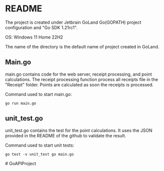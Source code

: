 <h1>README</h1>
The project is created under Jetbrain GoLand Go(GOPATH) project configuration and "Go SDK 1.21rc1". 

OS: Windows 11 Home 22H2

The name of the directory is the default name of project created in GoLand.

<h2>Main.go</h2>
main.go contains code for the web server, receipt processing, and point calculations. The receipt processing function process all receipts file in the "Receipt" folder. Points are calculated as soon the receipts is processed.

Command used to start main.go:
```
go run main.go 
````


<h2>unit_test.go</h2>
unit_test.go contains the test for the point calculations. It uses the JSON provided in the README of the github to validate the result.

Command used to start unit tests: 
``` 
go test -v unit_test go main.go
```
#   G o A P I P r o j e c t  
 